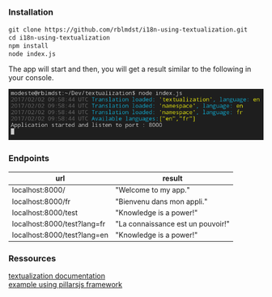 ### Installation
```
git clone https://github.com/rblmdst/i18n-using-textualization.git
cd i18n-using-textualization
npm install
node index.js
```

The app will start and then, you will get a result similar to the following  in your console.

![result in console](./console.png)

### Endpoints
url | result
--|--
localhost:8000/ | "Welcome to my app."
localhost:8000/fr | "Bienvenu dans mon appli."
localhost:8000/test | "Knowledge is a power!"
localhost:8000/test?lang=fr | "La connaissance est un pouvoir!"
localhost:8000/test?lang=en | "Knowledge is a power!"

### Ressources
[textualization documentation](https://github.com/pillarsjs/textualization)  
[example using pillarsjs framework](https://github.com/pillarsjs/textualization/tree/master/example) 
